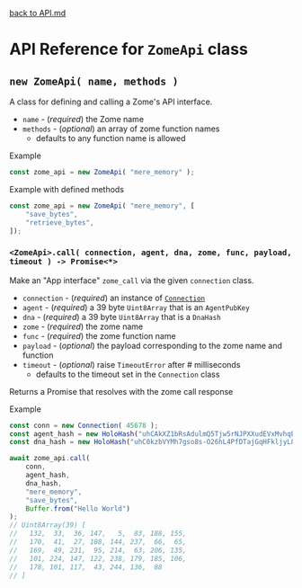 [back to API.md](./API.md)


# API Reference for `ZomeApi` class

## `new ZomeApi( name, methods )`
A class for defining and calling a Zome's API interface.

- `name` - (*required*) the Zome name
- `methods` - (*optional*) an array of zome function names
  - defaults to any function name is allowed

Example
```javascript
const zome_api = new ZomeApi( "mere_memory" );
```

Example with defined methods
```javascript
const zome_api = new ZomeApi( "mere_memory", [
    "save_bytes",
    "retrieve_bytes",
]);
```


### `<ZomeApi>.call( connection, agent, dna, zome, func, payload, timeout ) -> Promise<*>`
Make an "App interface" `zome_call` via the given `connection` class.

- `connection` - (*required*) an instance of [`Connection`](./API_Connection.md)
- `agent` - (*required*) a 39 byte `Uint8Array` that is an `AgentPubKey`
- `dna` - (*required*) a 39 byte `Uint8Array` that is a `DnaHash`
- `zome` - (*required*) the zome name
- `func` - (*required*) the zome function name
- `payload` - (*optional*) the payload corresponding to the zome name and function
- `timeout` - (*optional*) raise `TimeoutError` after # milliseconds
  - defaults to the timeout set in the `Connection` class

Returns a Promise that resolves with the zome call response

Example
```javascript
const conn = new Connection( 45678 );
const agent_hash = new HoloHash("uhCAkXZ1bRsAdulmQ5Tjw5rNJPXXudEVxMvhqEMPZtCyyoeyY68rH");
const dna_hash = new HoloHash("uhC0kzbVYMh7gso8s-O26hL4PfDTajGqHFkljyL8mdtokzoL-gRdd");

await zome_api.call(
    conn,
    agent_hash,
    dna_hash,
    "mere_memory",
    "save_bytes",
    Buffer.from("Hello World")
);
// Uint8Array(39) [
//   132,  33,  36, 147,   5,  83, 188, 155,
//   170,  41,  27, 108, 144, 237,  66,  65,
//   169,  49, 231,  95, 214,  63, 206, 135,
//   101, 224, 147, 122, 238, 179, 185, 106,
//   178, 101, 117,  43, 244, 136,  88
// ]
```
